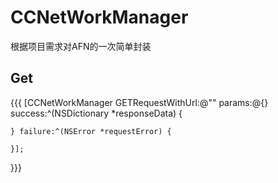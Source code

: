 # CCNetWorkManager
根据项目需求对AFN的一次简单封装

Get 
---
{{{
[CCNetWorkManager GETRequestWithUrl:@"" params:@{} success:^(NSDictionary *responseData) {
        
    } failure:^(NSError *requestError) {
        
    }];
}}}
